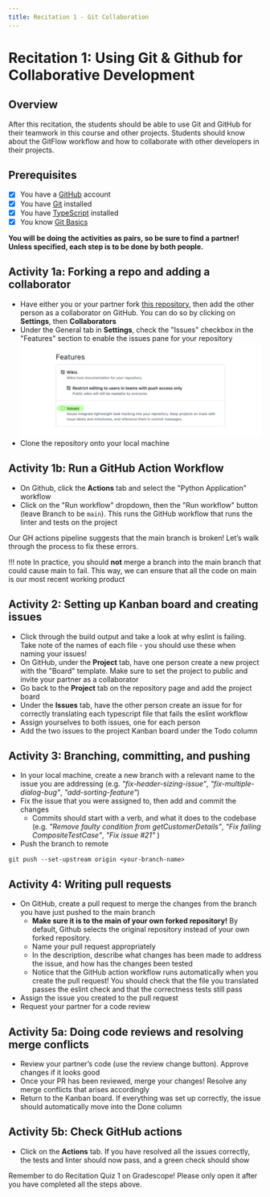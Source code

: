 ```yaml
---
title: Recitation 1 - Git Collaboration
---
```


# Recitation 1: Using Git & Github for Collaborative Development

## Overview

After this recitation, the students should be able to use Git and GitHub for their teamwork in this course and other projects. Students should know about the GitFlow workflow and how to collaborate with other developers in their projects.

## Prerequisites

- [x] You have a [GitHub](https://github.com/) account
- [x] You have [Git](https://git-scm.com/downloads) installed
- [x] You have [TypeScript](https://www.typescriptlang.org/download) installed
- [x] You know [Git Basics](https://rogerdudler.github.io/git-guide/)

**You will be doing the activities as pairs, so be sure to find a partner! Unless specified, each step is to be done by both people.**

## Activity 1a: Forking a repo and adding a collaborator

- Have either you or your partner fork [this repository](https://github.com/CMU-313/github-recitation-ts), then add the other person as a collaborator on GitHub. You can do so by clicking on **Settings**, then **Collaborators**
- Under the General tab in **Settings**, check the "Issues" checkbox in the "Features" section to enable the issues pane for your repository
  ![Github Permissions](../assets/images/reci/reci1-github-permissions.png)
- Clone the repository onto your local machine

## Activity 1b: Run a GitHub Action Workflow

- On Github, click the **Actions** tab and select the "Python Application" workflow
- Click on the "Run workflow" dropdown, then the "Run workflow" button (leave Branch to be `main`). This runs the GitHub workflow that runs the linter and tests on the project

Our GH actions pipeline suggests that the main branch is broken! Let’s walk through the process to fix these errors.

!!! note
    In practice, you should **not** merge a branch into the main branch that could cause main to fail. This way, we can ensure that all the code on main is our most recent working product

## Activity 2: Setting up Kanban board and creating issues

- Click through the build output and take a look at why eslint is failing. Take note of the names of each file - you should use these when naming your issues!
- On GitHub, under the **Project** tab, have one person create a new project with the "Board" template. Make sure to set the project to public and invite your partner as a collaborator
- Go back to the **Project** tab on the repository page and add the project board
- Under the **Issues** tab, have the other person create an issue for for correctly translating each typescript file that fails the eslint workflow
- Assign yourselves to both issues, one for each person
- Add the two issues to the project Kanban board under the Todo column

## Activity 3: Branching, committing, and pushing

- In your local machine, create a new branch with a relevant name to the issue you are addressing (e.g. _"fix-header-sizing-issue"_, _"fix-multiple-dialog-bug"_, _"add-sorting-feature"_)
- Fix the issue that you were assigned to, then add and commit the changes
  - Commits should start with a verb, and what it does to the codebase (e.g. _"Remove faulty condition from getCustomerDetails"_, _"Fix failing CompositeTestCase"_, _"Fix issue #21"_ )
- Push the branch to remote

```
git push --set-upstream origin <your-branch-name>
```

## Activity 4: Writing pull requests

- On GitHub, create a pull request to merge the changes from the branch you have just pushed to the main branch
  - **Make sure it is to the main of your own forked repository!** By default, Github selects the original repository instead of your own forked repository.
  - Name your pull request appropriately
  - In the description, describe what changes has been made to address the issue, and how has the changes been tested
  - Notice that the GitHub action workflow runs automatically when you create the pull request! You should check that the file you translated passes the eslint check and that the correctness tests still pass
- Assign the issue you created to the pull request
- Request your partner for a code review

## Activity 5a: Doing code reviews and resolving merge conflicts

- Review your partner’s code (use the review change button). Approve changes if it looks good
- Once your PR has been reviewed, merge your changes! Resolve any merge conflicts that arises accordingly
- Return to the Kanban board. If everything was set up correctly, the issue should automatically move into the Done column

## Activity 5b: Check GitHub actions

- Click on the **Actions** tab. If you have resolved all the issues correctly, the tests and linter should now pass, and a green check should show

Remember to do Recitation Quiz 1 on Gradescope! Please only open it after you have completed all the steps above.
